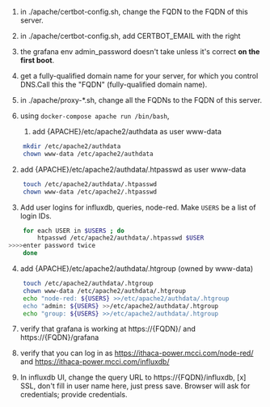 1. in ./apache/certbot-config.sh, change the FQDN to the FQDN of this server.

2. in ./apache/certbot-config.sh, add CERTBOT\_EMAIL with the right 

3. the grafana env admin\_password doesn't take unless it's correct **on the
first boot**.

4. get a fully-qualified domain name for your server, for which you control DNS.Call this the "FQDN" (fully-qualified domain name).

5. in ./apache/proxy-\*.sh, change all the FQDNs to the FQDN of this server.

6. using `docker-compose apache run /bin/bash`, 

   1. add {APACHE}/etc/apache2/authdata as user www-data
```sh
	mkdir /etc/apache2/authdata
	chown www-data /etc/apache2/authdata
```
   2. add {APACHE}/etc/apache2/authdata/.htpasswd as user www-data
```sh
	touch /etc/apache2/authdata/.htpasswd
	chown www-data /etc/apache2/.htpasswd
```
   3. Add user logins for influxdb, queries, node-red. Make `USERS` be a list of login IDs.
```sh
	for each USER in $USERS ; do 
		htpasswd /etc/apache2/authdata/.htpasswd $USER
>>>>enter password twice
	done
```
   4. add {APACHE}/etc/apache2/authdata/.htgroup (owned by www-data)
```sh
	touch /etc/apache2/authdata/.htgroup
	chown www-data /etc/apache2/authdata/.htgroup
	echo "node-red: ${USERS} >>/etc/apache2/authdata/.htgroup
	echo "admin: ${USERS} >>/etc/apache2/authdata/.htgroup
	echo "group: ${USERS} >>/etc/apache2/authdata/.htgroup
```

7. verify that grafana is working at https://{FQDN}/ and https://{FQDN}/grafana

8. verify that you can log in as https://ithaca-power.mcci.com/node-red/ and
https://ithaca-power.mcci.com/influxdb/

9. In influxdb UI, change the query URL to https://{FQDN}/influxdb, [x] SSL,
don't fill in user name here, just press save. Browser will ask for credentials; provide credentials.


